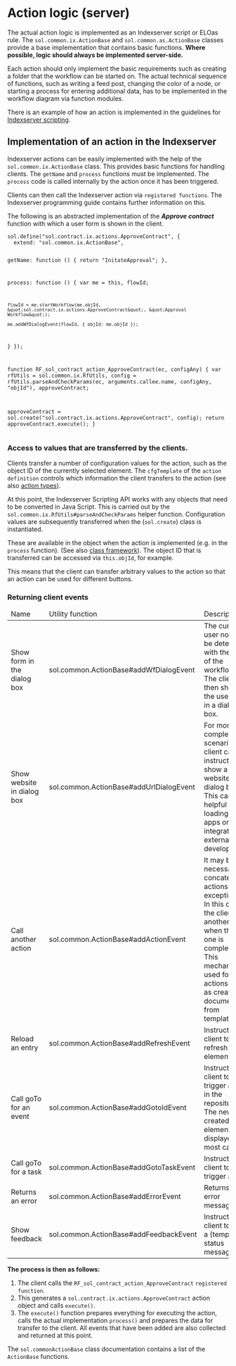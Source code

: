 <h1>Action logic (server)</h1>
<p>The actual action logic is implemented as an Indexserver script or ELOas rule. The <code>sol.common.ix.ActionBase</code> and <code>sol.common.as.ActionBase</code> classes provide a base implementation that contains basic functions. <span
style='font-weight:bold'>Where possible, logic should always be implemented server-side. </span></p>
<p>Each action should only implement the basic requirements such as creating a folder that the workflow can be started on. The actual technical sequence of functions, such as writing a feed post, changing the color of a node, or starting a process for entering additional data, has to be implemented in the workflow diagram via function modules. </p>
<p><span class="tag_important">There is an example of how an action is implemented in the guidelines for <a
href="#!/guide/p19_Indexserver_Scripting">Indexserver scripting</a></span>.</p>
<h2>Implementation of an action in the Indexserver</h2>
<p>Indexserver actions can be easily implemented with the help of the <code>sol.common.ix.ActionBase</code> class. This provides basic functions for handling clients. The <code>getName</code> and <code>process</code> functions must be implemented. The <code>process</code> code is called internally by the action once it has been triggered.</p>
<p><span class="tag_important">Clients can then call the Indexserver action via <code>registered functions</code>. The Indexserver programming guide contains further information on this.</span></p>
<p>The following is an abstracted implementation of the <span
style='font-weight:bold;font-style:italic'>Approve contract</span> function with which a user form is shown in the client.</p>
<pre><code>sol.define(&quot;sol.contract.ix.actions.ApproveContract&quot;, {
  extend: &quot;sol.common.ix.ActionBase&quot;,

  getName: function () {
    return &quot;InitateApproval&quot;;
  },

  process: function () {
    var me = this,
        flowId;

    flowId = me.startWorkflow(me.objId, &quot;sol.contract.ix.actions.ApproveContract&quot;, &quot;Approval Workflow&quot;);

    me.addWfDialogEvent(flowId, { objId: me.objId });
  }
});

function RF_sol_contract_action_ApproveContract(ec, configAny) {
  var rfUtils = sol.common.ix.RfUtils,
      config = rfUtils.parseAndCheckParams(ec, arguments.callee.name, configAny, &quot;objId&quot;),
      approveContract;

  approveContract = sol.create(&quot;sol.contract.ix.actions.ApproveContract&quot;, config);
  return approveContract.execute();
}
</code></pre>
<h3>Access to values that are transferred by the clients.</h3>
<p>Clients transfer a number of configuration values for the action, such as the object ID of the currently selected element. The <code>cfgTemplate</code> of the <code>action definition</code> controls which information the client transfers to the action (see also <a
href="#!/guide/p22_Aktionstypen_und_Client_Implementierung">action types</a>). </p>
<p>At this point, the Indexserver Scripting API works with any objects that need to be converted in Java Script. This is carried out by the <code>sol.common.ix.RfUtils#parseAndCheckParams</code> helper function. Configuration values are subsequently transferred when the (<code>sol.create</code>) class is instantiated.</p>
<p>These are available in the object when the action is implemented (e.g. in the <code>process</code> function). (See also <a
href="#!/guide/p13_Klassenframework">class framework</a>). The object ID that is transferred can be accessed via <code>this.objId</code>, for example.</p>
<p><span class="tag_important">This means that the client can transfer arbitrary values to the action so that an action can be used for different buttons.</span></p>
<h3>Returning client events</h3>
<table><thead><tr><td>Name</td><td>Utility function</td><td>Description</td></tr></thead><tbody><tr><td>Show form in the dialog box</td><td>sol.common.ActionBase#addWfDialogEvent</td><td>The current user node can be determined with the help of the workflow ID. <br />The client then shows the user form in a dialog box.</td></tr><tr><td>Show website in dialog box</td><td>sol.common.ActionBase#addUrlDialogEvent</td><td>For more complex scenarios, the client can be instructed to show a website via a dialog box.<br />This can be helpful for loading ELO apps or integrating external developments.</td></tr><tr><td>Call another action</td><td>sol.common.ActionBase#addActionEvent</td><td>It may be necessary to concatenate actions in exceptions. <br />In this case, the client calls another action when the last one is completed. <br />This mechanism is used for actions such as creating documents from templates.</td></tr><tr><td>Reload an entry</td><td>sol.common.ActionBase#addRefreshEvent</td><td>Instructs the client to refresh an element.</td></tr><tr><td>Call goTo for an event</td><td>sol.common.ActionBase#addGotoIdEvent</td><td>Instructs the client to trigger a goTo in the repository. The newly created element is displayed in most cases.</td></tr><tr><td>Call goTo for a task</td><td>sol.common.ActionBase#addGotoTaskEvent</td><td>Instructs the client to trigger a task.</td></tr><tr><td>Returns an error</td><td>sol.common.ActionBase#addErrorEvent</td><td>Returns an error message.</td></tr><tr><td>Show feedback</td><td>sol.common.ActionBase#addFeedbackEvent</td><td>Instructs the client to show a (temporary) status message</td></tr></tbody></table>

<p><span
style='font-weight:bold'>The process is then as follows:</span></p>
<ol>
<li>The client calls the <code>RF_sol_contract_action_ApproveContract</code> <code>registered function</code>.</li>
<li>This generates a <code>sol.contract.ix.actions.ApproveContract</code> action object and calls <code>execute()</code>.</li>
<li>The <code>execute()</code> function prepares everything for executing the action, calls the actual implementation <code>process()</code> and prepares the data for transfer to the client. All events that have been added are also collected and returned at this point.</li>
</ol>
<p>The <code>sol.commonActionBase</code> class documentation contains a list of the <code>ActionBase</code> functions.</p>

